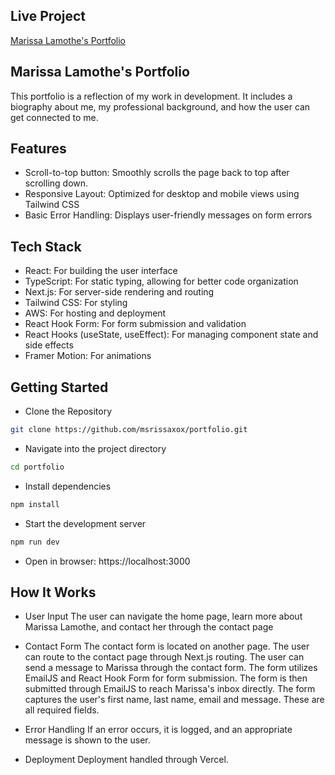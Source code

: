 ## Live Project
<a href="https://www.marissalamothe.dev" target="_blank"> Marissa Lamothe's Portfolio</a>
## Marissa Lamothe's Portfolio

This portfolio is a reflection of my work in development. It includes a biography about me, my professional background, and how the user can get connected to me. 

## Features
- Scroll-to-top button: Smoothly scrolls the page back to top after scrolling down.
- Responsive Layout: Optimized for desktop and mobile views using Tailwind CSS
- Basic Error Handling: Displays user-friendly messages on form errors
## Tech Stack
- React: For building the user interface
- TypeScript: For static typing, allowing for better code organization
- Next.js: For server-side rendering and routing
- Tailwind CSS: For styling
- AWS: For hosting and deployment
- React Hook Form: For form submission and validation
- React Hooks (useState, useEffect): For managing component state and side effects 
- Framer Motion: For animations

## Getting Started
- Clone the Repository
```bash
git clone https://github.com/msrissaxox/portfolio.git
```
- Navigate into the project directory
``` bash
cd portfolio
```
- Install dependencies
``` bash
npm install
```
- Start the development server
```bash
npm run dev
```
- Open in browser: https://localhost:3000

## How It Works

- User Input
The user can navigate the home page, learn more about Marissa Lamothe, and contact her through the contact page

- Contact Form
The contact form is located on another page. The user can route to the contact page through Next.js routing. The user can send a message to Marissa through the contact form. The form utilizes EmailJS and React Hook Form for form submission. The form is then submitted through EmailJS to reach Marissa's inbox directly. The form captures the user's first name, last name, email and message. These are all required fields.  

- Error Handling
If an error occurs, it is logged, and an appropriate message is shown to the user.

- Deployment
Deployment handled through Vercel.
